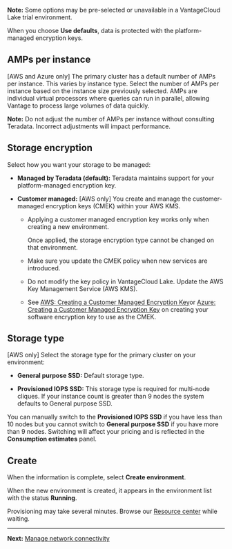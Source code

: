 **Note:** Some options may be pre-selected or unavailable in a VantageCloud Lake trial environment.

When you choose **Use defaults**, data is protected with the platform-managed encryption keys.

## AMPs per instance


[AWS and Azure only] The primary cluster has a default number of AMPs per instance. This varies by instance type. Select the number of AMPs per instance based on the instance size previously selected. AMPs are individual virtual processors where queries can run in parallel, allowing Vantage to process large volumes of data quickly.

**Note:** Do not adjust the number of AMPs per instance without consulting Teradata. Incorrect adjustments will impact performance.

## Storage encryption


Select how you want your storage to be managed:

-   **Managed by Teradata (default):** Teradata maintains support for your platform-managed encryption key.


-   **Customer managed:** [AWS only] You create and manage the customer-managed encryption keys (CMEK) within your AWS KMS.

    -   Applying a customer managed encryption key works only when creating a new environment.

        Once applied, the storage encryption type cannot be changed on that environment.


    -   Make sure you update the CMEK policy when new services are introduced.


    -   Do not modify the key policy in VantageCloud Lake. Update the AWS Key Management Service (AWS KMS).


    -   See [AWS: Creating a Customer Managed Encryption Key](https://docs.teradata.com/access/sources/dita/topic?dita:topicPath=qly1704828971494.dita)or [Azure: Creating a Customer Managed Encryption Key](https://docs.teradata.com/access/sources/dita/topic?dita:topicPath=ayd1718750859566.dita) on creating your software encryption key to use as the CMEK.


## Storage type


[AWS only] Select the storage type for the primary cluster on your environment:

-   **General purpose SSD:** Default storage type.


-   **Provisioned IOPS SSD:** This storage type is required for multi-node cliques. If your instance count is greater than 9 nodes the system defaults to General purpose SSD.


You can manually switch to the **Provisioned IOPS SSD** if you have less than 10 nodes but you cannot switch to **General purpose SSD** if you have more than 9 nodes. Switching will affect your pricing and is reflected in the **Consumption estimates** panel.

## Create


When the information is complete, select **Create environment**.

When the new environment is created, it appears in the environment list with the status **Running**.

Provisioning may take several minutes. Browse our [Resource center](xex1721168413281.md) while waiting.

---

**Next:** [Manage network connectivity](cqk1721231159841.md)


